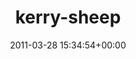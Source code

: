 ---
title:		"kerry-sheep"
type:		"photos"
mediatype:		"upload"
description:		"TBC"
date:		"2011-03-28 15:34:54+00:00"
album:		"landscapes"
filename:		"kerry-sheep.md"
series:		""
cl_public_id:		"landscapes/kerry-sheep"
cl_version:		1497004755
format:		"tiff"
bytes:		8120268
width:		2560
height:		1440
colours:
- "#867E72"
- "#3C3524"
- "#D0CAC1"
- "#746349"
- "#715742"
- "#878D4E"
- "#788844"
- "#7F8073"
- "#413F36"
- "#C9CABF"
- "#333920"
- "#412F21"
- "#83804E"
- "#79837A"
- "#C2C6C2"
- "#C4CBCD"
- "#BAA176"
- "#393F3B"
exposure_mode:		"Manual"
program:		"Manual"
aperture:		"8.0"
focal_length:		"150.0 mm"
iso:		"200"
shutter_speed:		"1/320"
metering:		"Center-weighted average"
flash:		"No Flash"
white_balance:		"As Shot"
colour_temp:		"4700"
has_crop:		"true"
orientation:		"Horizontal (normal)"
camera_model:		"NIKON D200"
lens_info:		"18-200mm f/3.5-5.6"
artist:		"No artist info"
x_resolution:		"300"
y_resolution:		"300"
---